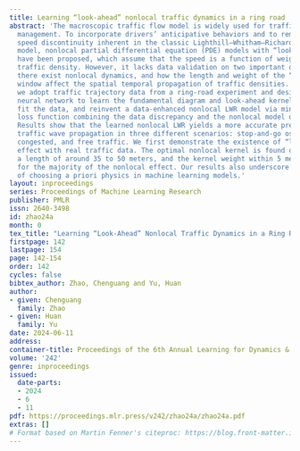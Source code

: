 ```yaml
---
title: Learning “look-ahead” nonlocal traffic dynamics in a ring road
abstract: 'The macroscopic traffic flow model is widely used for traffic control and
  management. To incorporate drivers’ anticipative behaviors and to remove impractical
  speed discontinuity inherent in the classic Lighthill–Whitham–Richards (LWR) traffic
  model, nonlocal partial differential equation (PDE) models with “look-ahead” dynamics
  have been proposed, which assume that the speed is a function of weighted downstream
  traffic density. However, it lacks data validation on two important questions: whether
  there exist nonlocal dynamics, and how the length and weight of the “look-ahead”
  window affect the spatial temporal propagation of traffic densities. In this paper,
  we adopt traffic trajectory data from a ring-road experiment and design a physics-informed
  neural network to learn the fundamental diagram and look-ahead kernel that best
  fit the data, and reinvent a data-enhanced nonlocal LWR model via minimizing the
  loss function combining the data discrepancy and the nonlocal model discrepancy.
  Results show that the learned nonlocal LWR yields a more accurate prediction of
  traffic wave propagation in three different scenarios: stop-and-go oscillations,
  congested, and free traffic. We first demonstrate the existence of “look-ahead”
  effect with real traffic data. The optimal nonlocal kernel is found out to take
  a length of around 35 to 50 meters, and the kernel weight within 5 meters accounts
  for the majority of the nonlocal effect. Our results also underscore the importance
  of choosing a priori physics in machine learning models.'
layout: inproceedings
series: Proceedings of Machine Learning Research
publisher: PMLR
issn: 2640-3498
id: zhao24a
month: 0
tex_title: "Learning “Look-Ahead” Nonlocal Traffic Dynamics in a Ring Road"
firstpage: 142
lastpage: 154
page: 142-154
order: 142
cycles: false
bibtex_author: Zhao, Chenguang and Yu, Huan
author:
- given: Chenguang
  family: Zhao
- given: Huan
  family: Yu
date: 2024-06-11
address:
container-title: Proceedings of the 6th Annual Learning for Dynamics & Control Conference
volume: '242'
genre: inproceedings
issued:
  date-parts:
  - 2024
  - 6
  - 11
pdf: https://proceedings.mlr.press/v242/zhao24a/zhao24a.pdf
extras: []
# Format based on Martin Fenner's citeproc: https://blog.front-matter.io/posts/citeproc-yaml-for-bibliographies/
---
```


